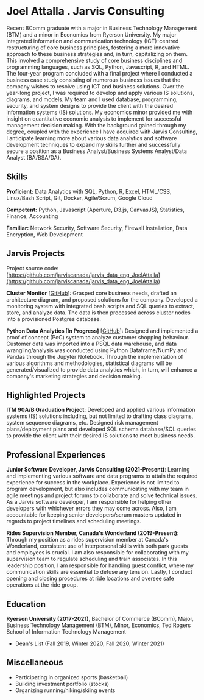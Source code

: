 # Joel Attalla . Jarvis Consulting

Recent BComm graduate with a major in Business Technology Management (BTM) and a minor in Economics from Ryerson University. My major integrated information and communication technology (ICT)-centred restructuring of core business principles, fostering a more innovative approach to these business strategies and, in turn, capitalizing on them. This involved a comprehensive study of core business disciplines and programming languages, such as SQL, Python, Javascript, R, and HTML. The four-year program concluded with a final project where I conducted a business case study consisting of numerous business issues that the company wishes to resolve using ICT and business solutions. Over the year-long project, I was required to develop and apply various IS solutions, diagrams, and models. My team and I used database, programming, security, and system designs to provide the client with the desired information systems (IS) solutions. My economics minor provided me with insight on quantitative economic analysis to implement for successful management decision making. With the background gained through my degree, coupled with the experience I have acquired with Jarvis Consulting, I anticipate learning more about various data analytics and software development techniques to expand my skills further and successfully secure a position as a Business Analyst/Business Systems Analyst/Data Analyst (BA/BSA/DA).

## Skills

**Proficient:** Data Analytics with SQL, Python, R, Excel, HTML/CSS, Linux/Bash Script, Git, Docker, Agile/Scrum, Google Cloud

**Competent:** Python, Javascript (Aperture, D3.js, CanvasJS), Statistics, Finance, Accounting

**Familiar:** Network Security, Software Security, Firewall Installation, Data Encryption, Web Development

## Jarvis Projects

Project source code: [https://github.com/jarviscanada/jarvis_data_eng_JoelAttalla](https://github.com/jarviscanada/jarvis_data_eng_JoelAttalla)


**Cluster Monitor** [[GitHub](https://github.com/jarviscanada/jarvis_data_eng_JoelAttalla/tree/master/linux_sql)]: Grasped core business needs, drafted an architecture diagram,  and proposed solutions for the company. Developed a monitoring system with integrated bash scripts and SQL queries to extract, store, and analyze data. The data is then processed across cluster nodes into a provisioned Postgres database.

**Python Data Analytics [In Progress]** [[GitHub](https://github.com/jarviscanada/jarvis_data_eng_JoelAttalla/tree/master )]: Designed and implemented a proof of concept (PoC) system to analyze customer shopping behaviour. Customer data was imported into a PSQL data warehouse, and data wrangling/analysis was conducted using Python Dataframe/NumPy and Pandas through the Jupyter Notebook. Through the implementation of various algorithms and methodologies, statistical diagrams will be generated/visualized to provide data analytics which, in turn, will enhance a company's marketing strategies and decision making.


## Highlighted Projects
**ITM 90A/B Graduation Project**: Developed and applied various information systems (IS) solutions including, but not limited to drafting class diagrams, system sequence diagrams, etc. Designed risk management plans/deployment plans and developed SQL schema database/SQL queries to provide the client with their desired IS solutions to meet business needs.


## Professional Experiences

**Junior Software Developer, Jarvis Consulting (2021-Present)**: Learning and implementing various software and data programs to attain the required experience for success in the workplace. Experience is not limited to program development, but also includes communicating with my team in agile meetings and project forums to collaborate and solve technical issues. As a Jarvis software developer, I am responsible for helping other developers with whichever errors they may come across. Also, I am accountable for keeping senior developers/scrum masters updated in regards to project timelines and scheduling meetings.

**Rides Supervision Member, Canada's Wonderland (2019-Present)**: Through my position as a rides supervision member at Canada's Wonderland, consistent use of interpersonal skills with both park guests and employees is crucial. I am also responsible for collaborating with my supervision team to regulate scheduling and train associates. In this leadership position, I am responsible for handling guest conflict, where my communication skills are essential to defuse any tension. Lastly, I conduct opening and closing procedures at ride locations and oversee safe operations at the ride group.


## Education
**Ryerson University (2017-2021)**, Bachelor of Commerce (BComm), Major, Business Technology Management (BTM), Minor, Economics, Ted Rogers School of Information Technology Management
- Dean's List (Fall 2019, Winter 2020, Fall 2020, Winter 2021)


## Miscellaneous
- Participating in organized sports (basketball)
- Building investment portfolio (stocks)
- Organizing running/hiking/skiing events